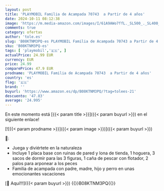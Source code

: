 ```yaml
---
layout: post
title: 'PLAYMOBIL Familia de Acampada 70743  a Partir de 4 años'
date: 2024-10-11 08:12:38
image: 'https://m.media-amazon.com/images/I/61A9AWo7ffL._SL500_._SL400_.jpg'
comments: true
category: ofertas
author: 'tole.es'
slug: 'B08KTNM3PQ-es PLAYMOBIL Familia de Acampada 70743 a Partir de 4 años'
sku: 'B08KTNM3PQ-es'
tags: [ 'playmobil','🇪🇸', ]
actualPrice: 24.99 EUR
currency: EUR
price: 24.99
comparePrice: 47.9 EUR
prodname: 'PLAYMOBIL Familia de Acampada 70743  a Partir de 4 años'
country: 'es'
flag: '🇪🇸'
brand: ''
buyurl: 'https://www.amazon.es/dp/B08KTNM3PQ/?tag=tolees-21'
descuento: '47.83'
average: '24.995'
---
```


En este momento está [{{< param title >}}]({{< param buyurl >}}) en el siguiente enlace!

[![{{< param prodname >}}]({{< param image >}})]({{< param buyurl >}})

🔎:

- Juega y diviértete en la naturaleza
- Incluye 1 placa base con ruinas de pared y lona de tienda, 1 hoguera, 3 sacos de dormir para las 3 figuras, 1 caña de pescar con flotador, 2 palos para arponear a los peces
- Familia de acampada con padre, madre, hijo y perro en unas emocionantes vacaciones

[🛒 Aquí!!!]({{< param buyurl >}})
{{<world>}}B08KTNM3PQ{{</world>}}
